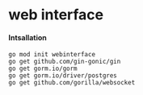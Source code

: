 # web interface

#### Intsallation

```Shell
go mod init webinterface
go get github.com/gin-gonic/gin
go get gorm.io/gorm
go get gorm.io/driver/postgres
go get github.com/gorilla/websocket
```